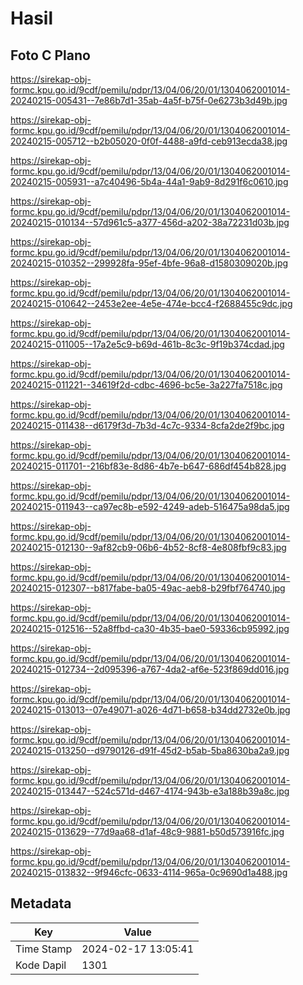# Hasil

## Foto C Plano

https://sirekap-obj-formc.kpu.go.id/9cdf/pemilu/pdpr/13/04/06/20/01/1304062001014-20240215-005431--7e86b7d1-35ab-4a5f-b75f-0e6273b3d49b.jpg

https://sirekap-obj-formc.kpu.go.id/9cdf/pemilu/pdpr/13/04/06/20/01/1304062001014-20240215-005712--b2b05020-0f0f-4488-a9fd-ceb913ecda38.jpg

https://sirekap-obj-formc.kpu.go.id/9cdf/pemilu/pdpr/13/04/06/20/01/1304062001014-20240215-005931--a7c40496-5b4a-44a1-9ab9-8d291f6c0610.jpg

https://sirekap-obj-formc.kpu.go.id/9cdf/pemilu/pdpr/13/04/06/20/01/1304062001014-20240215-010134--57d961c5-a377-456d-a202-38a72231d03b.jpg

https://sirekap-obj-formc.kpu.go.id/9cdf/pemilu/pdpr/13/04/06/20/01/1304062001014-20240215-010352--299928fa-95ef-4bfe-96a8-d1580309020b.jpg

https://sirekap-obj-formc.kpu.go.id/9cdf/pemilu/pdpr/13/04/06/20/01/1304062001014-20240215-010642--2453e2ee-4e5e-474e-bcc4-f2688455c9dc.jpg

https://sirekap-obj-formc.kpu.go.id/9cdf/pemilu/pdpr/13/04/06/20/01/1304062001014-20240215-011005--17a2e5c9-b69d-461b-8c3c-9f19b374cdad.jpg

https://sirekap-obj-formc.kpu.go.id/9cdf/pemilu/pdpr/13/04/06/20/01/1304062001014-20240215-011221--34619f2d-cdbc-4696-bc5e-3a227fa7518c.jpg

https://sirekap-obj-formc.kpu.go.id/9cdf/pemilu/pdpr/13/04/06/20/01/1304062001014-20240215-011438--d6179f3d-7b3d-4c7c-9334-8cfa2de2f9bc.jpg

https://sirekap-obj-formc.kpu.go.id/9cdf/pemilu/pdpr/13/04/06/20/01/1304062001014-20240215-011701--216bf83e-8d86-4b7e-b647-686df454b828.jpg

https://sirekap-obj-formc.kpu.go.id/9cdf/pemilu/pdpr/13/04/06/20/01/1304062001014-20240215-011943--ca97ec8b-e592-4249-adeb-516475a98da5.jpg

https://sirekap-obj-formc.kpu.go.id/9cdf/pemilu/pdpr/13/04/06/20/01/1304062001014-20240215-012130--9af82cb9-06b6-4b52-8cf8-4e808fbf9c83.jpg

https://sirekap-obj-formc.kpu.go.id/9cdf/pemilu/pdpr/13/04/06/20/01/1304062001014-20240215-012307--b817fabe-ba05-49ac-aeb8-b29fbf764740.jpg

https://sirekap-obj-formc.kpu.go.id/9cdf/pemilu/pdpr/13/04/06/20/01/1304062001014-20240215-012516--52a8ffbd-ca30-4b35-bae0-59336cb95992.jpg

https://sirekap-obj-formc.kpu.go.id/9cdf/pemilu/pdpr/13/04/06/20/01/1304062001014-20240215-012734--2d095396-a767-4da2-af6e-523f869dd016.jpg

https://sirekap-obj-formc.kpu.go.id/9cdf/pemilu/pdpr/13/04/06/20/01/1304062001014-20240215-013013--07e49071-a026-4d71-b658-b34dd2732e0b.jpg

https://sirekap-obj-formc.kpu.go.id/9cdf/pemilu/pdpr/13/04/06/20/01/1304062001014-20240215-013250--d9790126-d91f-45d2-b5ab-5ba8630ba2a9.jpg

https://sirekap-obj-formc.kpu.go.id/9cdf/pemilu/pdpr/13/04/06/20/01/1304062001014-20240215-013447--524c571d-d467-4174-943b-e3a188b39a8c.jpg

https://sirekap-obj-formc.kpu.go.id/9cdf/pemilu/pdpr/13/04/06/20/01/1304062001014-20240215-013629--77d9aa68-d1af-48c9-9881-b50d573916fc.jpg

https://sirekap-obj-formc.kpu.go.id/9cdf/pemilu/pdpr/13/04/06/20/01/1304062001014-20240215-013832--9f946cfc-0633-4114-965a-0c9690d1a488.jpg


## Metadata

| Key        | Value               |
| ---------- | ------------------- |
| Time Stamp | 2024-02-17 13:05:41 |
| Kode Dapil | 1301                |



